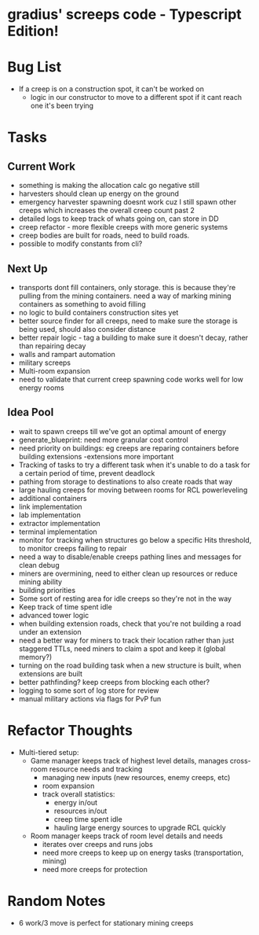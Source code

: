 # gradius' screeps code - Typescript Edition!

# Bug List
* If a creep is on a construction spot, it can't be worked on
  * logic in our constructor to move to a different spot if it cant reach one it's been trying

# Tasks
## Current Work
* something is making the allocation calc go negative still
* harvesters should clean up energy on the ground
* emergency harvester spawning doesnt work cuz I still spawn other creeps which increases the overall creep count past 2
* detailed logs to keep track of whats going on, can store in DD
* creep refactor - more flexible creeps with more generic systems
* creep bodies are built for roads, need to build roads.
* possible to modify constants from cli?

## Next Up
* transports dont fill containers, only storage. this is because they're pulling from the mining containers. need a way of marking mining containers as something to avoid filling
* no logic to build containers construction sites yet
* better source finder for all creeps, need to make sure the storage is being used, should also consider distance
* better repair logic - tag a building to make sure it doesn't decay, rather than repairing decay
* walls and rampart automation
* military screeps
* Multi-room expansion
* need to validate that current creep spawning code works well for low energy rooms

## Idea Pool
* wait to spawn creeps till we've got an optimal amount of energy
* generate_blueprint: need more granular cost control
* need priority on buildings: eg creeps are reparing containers before building extensions -extensions more important
* Tracking of tasks to try a different task when it's unable to do a task for a certain period of time, prevent deadlock
* pathing from storage to destinations to also create roads that way
* large hauling creeps for moving between rooms for RCL powerleveling
* additional containers
* link implementation
* lab implementation
* extractor implementation
* terminal implementation
* monitor for tracking when structures go below a specific Hits threshold, to monitor creeps failing to repair
* need a way to disable/enable creeps pathing lines and messages for clean debug
* miners are overmining, need to either clean up resources or reduce mining ability
* building priorities
* Some sort of resting area for idle creeps so they're not in the way
* Keep track of time spent idle
* advanced tower logic
* when building extension roads, check that you're not building a road under an extension
* need a better way for miners to track their location rather than just staggered TTLs, need miners to claim a spot and keep it (global memory?)
* turning on the road building task when a new structure is built, when extensions are built
* better pathfinding? keep creeps from blocking each other?
* logging to some sort of log store for review
* manual military actions via flags for PvP fun

# Refactor Thoughts
* Multi-tiered setup:
    * Game manager keeps track of highest level details, manages cross-room resource needs and tracking
        * managing new inputs (new resources, enemy creeps, etc)
        * room expansion
        * track overall statistics:
            * energy in/out
            * resources in/out
            * creep time spent idle
            * hauling large energy sources to upgrade RCL quickly
    * Room manager keeps track of room level details and needs
        * iterates over creeps and runs jobs
        * need more creeps to keep up on energy tasks (transportation, mining)
        * need more creeps for protection

# Random Notes
* 6 work/3 move is perfect for stationary mining creeps
